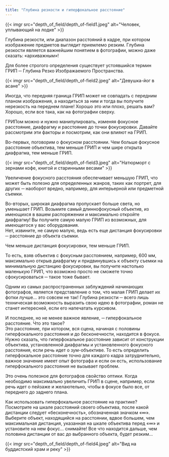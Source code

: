 ```yaml
---
title: "Глубина резкости и гиперфокальное расстояние"
---
```


{{< imgr src="depth_of_field/depth_of-field1.jpeg" alt="Человек, уплывающий на лодке" >}}

Глубина резкости, или диапазон расстояний в кадре, при котором изображение предметов выглядит приемлемо резким. Глубина резкости является важнейшим понятием в фотографии, можно даже сказать: «архиважным»!

Для более строгого определения существует устоявшийся термин ГРИП ─ Глубина Резко Изображаемого Пространства.

{{< imgr src="depth_of_field/depth_of-field2.jpeg" alt="Девушка-йог в асане" >}}

Иногда, что передняя граница ГРИП может не совпадать с передним планом изображения, а находиться за ним и тогда вы получите нерезкость на переднем плане! Хорошо это или плохо, решать вам? Хорошо, если все така, как на фотографии сверху.

ГРИПом можно и нужно манипулировать, изменяя фокусное расстояние, диафрагму и расстояние до точки фокусировки. Давайте рассмотрим эти факторы и посмотрим, как они влияют на ГРИП.

Во-первых, поговорим о фокусном расстоянии. Чем больше фокусное расстояние объектива, тем меньше ГРИП и чем шире открыта диафрагма, тем меньше ГРИП.

{{< imgr src="depth_of_field/depth_of-field3.jpeg" alt="Натюрморт с зернами кофе, книгой и старинными весами" >}}

Увеличение фокусного расстояния обеспечивает меньшую ГРИП, что может быть полезно для определенных жанров, таких как портрет, для других ─ наоборот вредно, например, для интерьерной или предметной съемки.

Во-вторых, широкая диафрагма пропускает больше света, но уменьшает ГРИП. Возьмите самый длиннофокусный объектив, из имеющихся в вашем распоряжении и максимально откройте диафрагму! Вы получите самую малую ГРИП из возможных, для имеющегося у вас оборудования.  
Нет, извините, не самую малую, ведь есть еще дистанция фокусировки ─ расстояние до объекта съемки.

Чем меньше дистанция фокусировки, тем меньше ГРИП.

То есть, взяв объектив с фокусным расстоянием, например, 600 мм, максимально открыв диафрагму и придвинувшись к объекту съемки на минимальную дистанцию фокусировки, вы получите настолько маленькую ГРИП, что возможно просто не сможете точно сфокусироваться ─ такое тоже бывает.

Одним из самых распространенных заблуждений начинающих фотографов, является представление о том, что малая ГРИП делает их фотки лучше… это совсем не так! Глубина резкости ─ всего лишь техническая возможность выразить свою идею в фотографии, роман не станет интересней, если его напечатать курсивом.

И последнее, но не менее важное явление, ─ гиперфокальное расстояние. Что это такое?  
Это расстояние, при котором, вся сцена, начиная с половины гиперфокального расстояния и до бесконечности, находится в фокусе. Нужно сказать, что гиперфокальное расстояние зависит от конструкции объектива, установленной диафрагмы и установленного фокусного расстояния, если речь идет о зум-объективе. То есть определить гиперфокальное расстояние точно для каждого кадра затруднительно, важное значение имеет опыт фотографа и если он есть, использование гиперфокального расстояния не вызывает проблем.

Это очень полезное для фотографов свойство оптики. Когда необходимо максимально увеличить ГРИП в сцене, например, если речь идет о пейзаже и желаютельно, чтобы в фокусе было все, от переднего до заднего плана.

Как использовать гиперфокальное расстояние на практике? Посмотрите на шкале расстояний своего объектива, после какой дистанции следует «бесконечность», обозначенная значком «∞». Выберите объект, находящийся на расстоянии, вдвое большем, чем максимальная дистанция, указанная на шкале объектива перед «∞» и установите на нем фокус… снимайте! Все что находится дальше, чем половина дистанции от вас до выбранного объекта, будет резким...

{{< imgr src="depth_of_field/depth_of-field4.jpeg" alt="Вид на буддистский храм и реку" >}}
